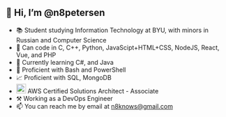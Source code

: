 ## 👋 Hi, I’m @n8petersen
- 📚 Student studying Information Technology at BYU, with minors in Russian and Computer Science
- 🧠 Can code in C, C++, Python, JavaScipt+HTML+CSS, NodeJS, React, Vue, and PHP
- 🌱 Currently learning C#, and Java
- 📜 Proficient with Bash and PowerShell
- 📈 Proficient with SQL, MongoDB
- <img src="https://www.svgrepo.com/show/373458/aws.svg" style="width: 22px;"> AWS Certified Solutions Architect - Associate
- ⚒️ Working as a DevOps Engineer
- 📫 You can reach me by email at n8knows@gmail.com
